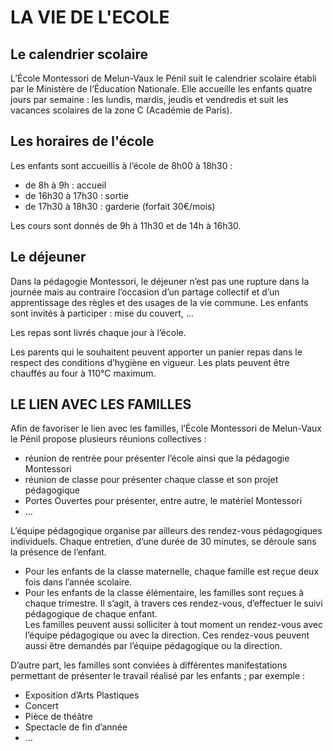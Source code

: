   
# LA VIE DE L'ECOLE

## Le calendrier scolaire

L’École Montessori de Melun-Vaux le Pénil suit le calendrier scolaire établi par le Ministère de l’Éducation Nationale. Elle accueille les enfants quatre jours par semaine : les lundis, mardis, jeudis et vendredis et suit les vacances scolaires de la zone C (Académie de Paris).

## Les horaires de l'école


Les enfants sont accueillis à l’école de 8h00 à 18h30 :
-	de 8h à 9h : accueil 
-	de 16h30 à 17h30 : sortie 
-	de 17h30 à 18h30 : garderie (forfait 30€/mois)


Les cours sont donnés de 9h à 11h30 et de 14h à 16h30.


## Le déjeuner

Dans la pédagogie Montessori, le déjeuner n’est pas une rupture dans la journée mais au contraire l’occasion d’un partage collectif et d’un apprentissage des règles et des usages de la vie commune. Les enfants sont invités à participer : mise du couvert, ... 


Les repas sont livrés chaque jour à l’école.


Les parents qui le souhaitent peuvent apporter un panier repas dans le respect des  conditions d’hygiène en vigueur. Les plats peuvent être chauffés au four à 110°C maximum. 


## LE LIEN AVEC LES FAMILLES

Afin de favoriser le lien avec les familles, l’École Montessori de Melun-Vaux le Pénil propose plusieurs réunions collectives :  
-	réunion de rentrée pour présenter l’école ainsi que la pédagogie Montessori
-	réunion de classe pour présenter chaque classe et son projet pédagogique
-	Portes Ouvertes pour présenter, entre autre,  le matériel Montessori 
-	…  


L’équipe pédagogique organise par ailleurs des rendez-vous pédagogiques individuels. Chaque entretien, d’une durée de 30 minutes, se déroule sans la présence de l’enfant.  
-	Pour les enfants de la classe maternelle, chaque famille est reçue deux fois dans l’année scolaire.
-	Pour les enfants de la classe élémentaire, les familles sont reçues à chaque trimestre.
Il s’agit, à travers ces rendez-vous, d’effectuer  le suivi pédagogique de chaque enfant.  
Les familles peuvent aussi solliciter à tout moment un rendez-vous avec l’équipe pédagogique ou avec la direction. Ces rendez-vous peuvent aussi être demandés par l’équipe pédagogique ou la direction.  


D’autre part, les familles sont conviées à différentes manifestations permettant de présenter le travail réalisé par les enfants ; par exemple :
-	Exposition d’Arts Plastiques
-	Concert
-	Pièce de théâtre 
-	Spectacle de fin d’année
-	…


